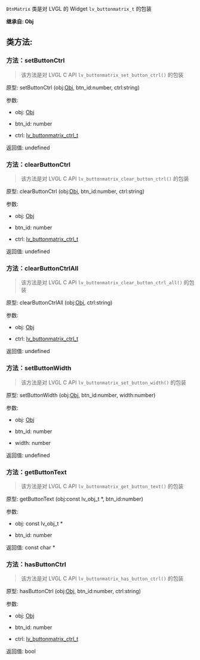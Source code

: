 `BtnMatrix` 类是对 LVGL 的 Widget `lv_buttonmatrix_t` 的包装

**继承自: Obj**

## 类方法:



### 方法：setButtonCtrl

> 该方法是对 LVGL C API `lv_buttonmatrix_set_button_ctrl()` 的包装

原型: setButtonCtrl (obj:[Obj](../Obj), btn_id:number, ctrl:string)

参数:

* obj: [Obj](../Obj)

* btn_id: number

* ctrl: [lv_buttonmatrix_ctrl_t](../const/#lv_buttonmatrix_ctrl_t)

返回值:
undefined



### 方法：clearButtonCtrl

> 该方法是对 LVGL C API `lv_buttonmatrix_clear_button_ctrl()` 的包装

原型: clearButtonCtrl (obj:[Obj](../Obj), btn_id:number, ctrl:string)

参数:

* obj: [Obj](../Obj)

* btn_id: number

* ctrl: [lv_buttonmatrix_ctrl_t](../const/#lv_buttonmatrix_ctrl_t)

返回值:
undefined



### 方法：clearButtonCtrlAll

> 该方法是对 LVGL C API `lv_buttonmatrix_clear_button_ctrl_all()` 的包装

原型: clearButtonCtrlAll (obj:[Obj](../Obj), ctrl:string)

参数:

* obj: [Obj](../Obj)

* ctrl: [lv_buttonmatrix_ctrl_t](../const/#lv_buttonmatrix_ctrl_t)

返回值:
undefined



### 方法：setButtonWidth

> 该方法是对 LVGL C API `lv_buttonmatrix_set_button_width()` 的包装

原型: setButtonWidth (obj:[Obj](../Obj), btn_id:number, width:number)

参数:

* obj: [Obj](../Obj)

* btn_id: number

* width: number

返回值:
undefined



### 方法：getButtonText

> 该方法是对 LVGL C API `lv_buttonmatrix_get_button_text()` 的包装

原型: getButtonText (obj:const lv_obj_t *, btn_id:number)

参数:

* obj: const lv_obj_t *

* btn_id: number

返回值:
const char *



### 方法：hasButtonCtrl

> 该方法是对 LVGL C API `lv_buttonmatrix_has_button_ctrl()` 的包装

原型: hasButtonCtrl (obj:[Obj](../Obj), btn_id:number, ctrl:string)

参数:

* obj: [Obj](../Obj)

* btn_id: number

* ctrl: [lv_buttonmatrix_ctrl_t](../const/#lv_buttonmatrix_ctrl_t)

返回值:
bool


